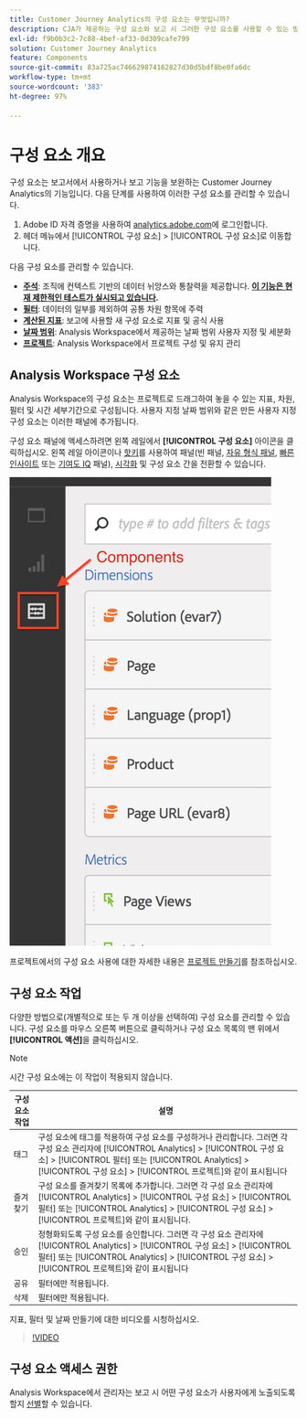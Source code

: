 ```yaml
---
title: Customer Journey Analytics의 구성 요소는 무엇입니까?
description: CJA가 제공하는 구성 요소와 보고 시 그러한 구성 요소를 사용할 수 있는 방법을 알아봅니다.
exl-id: f9b0b3c2-7c88-4bef-af33-0d309cafe799
solution: Customer Journey Analytics
feature: Components
source-git-commit: 83a725ac746629874162827d30d5bdf8be0fa6dc
workflow-type: tm+mt
source-wordcount: '383'
ht-degree: 97%

---
```


# 구성 요소 개요

구성 요소는 보고서에서 사용하거나 보고 기능을 보완하는 Customer Journey Analytics의 기능입니다. 다음 단계를 사용하여 이러한 구성 요소를 관리할 수 있습니다.

1. Adobe ID 자격 증명을 사용하여 [analytics.adobe.com](https://analytics.adobe.com)에 로그인합니다.
2. 헤더 메뉴에서 [!UICONTROL 구성 요소] > [!UICONTROL 구성 요소]로 이동합니다.

다음 구성 요소를 관리할 수 있습니다.

* [**주석**](/help/components/annotations/overview.md): 조직에 컨텍스트 기반의 데이터 뉘앙스와 통찰력을 제공합니다. **[이 기능은 현재 제한적인 테스트가 실시되고 있습니다](/help/release-notes/releases.md).**
* [**필터**](filters/filters-overview.md): 데이터의 일부를 제외하여 공통 차원 항목에 주력
* [**계산된 지표**](calc-metrics/calc-metr-overview.md): 보고에 사용할 새 구성 요소로 지표 및 공식 사용
* [**날짜 범위**](date-ranges/overview.md): Analysis Workspace에서 제공하는 날짜 범위 사용자 지정 및 세분화
* [**프로젝트**](/help/analysis-workspace/home.md): Analysis Workspace에서 프로젝트 구성 및 유지 관리

## Analysis Workspace 구성 요소

Analysis Workspace의 구성 요소는 프로젝트로 드래그하여 놓을 수 있는 지표, 차원, 필터 및 시간 세부기간으로 구성됩니다. 사용자 지정 날짜 범위와 같은 만든 사용자 지정 구성 요소는 이러한 패널에 추가됩니다.

구성 요소 패널에 액세스하려면 왼쪽 레일에서 **[!UICONTROL 구성 요소]** 아이콘을 클릭하십시오. 왼쪽 레일 아이콘이나 [핫키](/help/analysis-workspace/build-workspace-project/fa-shortcut-keys.md)를 사용하여 패널(빈 패널, [자유 형식 패널](/help/analysis-workspace/visualizations/freeform-table/freeform-table.md), [빠른 인사이트](/help/analysis-workspace/c-panels/quickinsight.md) 또는 [기여도 IQ](/help/analysis-workspace/c-panels/attribution.md) 패널), [시각화](/help/analysis-workspace/visualizations/freeform-analysis-visualizations.md) 및 구성 요소 간을 전환할 수 있습니다.

![](assets/components.png)

프로젝트에서의 구성 요소 사용에 대한 자세한 내용은 [프로젝트 만들기](/help/analysis-workspace/home.md)를 참조하십시오.

## 구성 요소 작업

다양한 방법으로(개별적으로 또는 두 개 이상을 선택하여) 구성 요소를 관리할 수 있습니다. 구성 요소를 마우스 오른쪽 버튼으로 클릭하거나 구성 요소 목록의 맨 위에서 **[!UICONTROL 액션]**&#x200B;을 클릭하십시오.

>[!NOTE]
>
>시간 구성 요소에는 이 작업이 적용되지 않습니다.

| 구성 요소 작업 | 설명 |
| --- | --- |
| 태그 | 구성 요소에 태그를 적용하여 구성 요소를 구성하거나 관리합니다. 그러면 각 구성 요소 관리자에 [!UICONTROL Analytics] > [!UICONTROL 구성 요소] > [!UICONTROL 필터] 또는 [!UICONTROL Analytics] > [!UICONTROL 구성 요소] > [!UICONTROL 프로젝트]와 같이 표시됩니다 |
| 즐겨찾기 | 구성 요소를 즐겨찾기 목록에 추가합니다. 그러면 각 구성 요소 관리자에 [!UICONTROL Analytics] > [!UICONTROL 구성 요소] > [!UICONTROL 필터] 또는 [!UICONTROL Analytics] > [!UICONTROL 구성 요소] > [!UICONTROL 프로젝트]와 같이 표시됩니다. |
| 승인 | 정형화되도록 구성 요소를 승인합니다. 그러면 각 구성 요소 관리자에 [!UICONTROL Analytics] > [!UICONTROL 구성 요소] > [!UICONTROL 필터] 또는 [!UICONTROL Analytics] > [!UICONTROL 구성 요소] > [!UICONTROL 프로젝트]와 같이 표시됩니다 |
| 공유 | 필터에만 적용됩니다. |
| 삭제 | 필터에만 적용됩니다. |

지표, 필터 및 날짜 만들기에 대한 비디오를 시청하십시오.

>[!VIDEO](https://video.tv.adobe.com/v/23979)

## 구성 요소 액세스 권한

Analysis Workspace에서 관리자는 보고 시 어떤 구성 요소가 사용자에게 노출되도록 할지 [선별](/help/analysis-workspace/curate-share/curate.md)할 수 있습니다.
